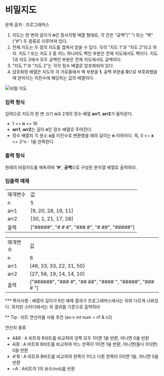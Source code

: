 # 비밀지도

<p>문제 출처 : <a link="https://programmers.co.kr/learn/courses/30/lessons/17681?language=java">프로그래머스</a></p>

<ol>
  <li>지도는 한 변의 길이가 <font-color:"blue"><b>n</b></font>인 정사각형 배열 형태로, 각 칸은 "공백"(" ")
      또는 "벽"("#") 두 종류로 이루어져 있다.
  </li>
  <li> 전체 지도는 두 장의 지도를 겹쳐서 얻을 수 있다. 각각 "지도 1"과 "지도 2"라고 하자. 지도 1 또는 지도 2 중 어느
       하나라도 벽인 부분은 전체 지도에서도 벽이다. 지도 1과 지도 2에서 모두 공백인 부분은 전체 지도에서도 공백이다. 
  </li>
  <li> "지도 1"과 "지도 2"는 각각 정수 배열로 암호화되어 있다. </li>
  <li> 암호화된 배열은 지도의 각 가로줄에서 벽 부분을 <b>1</b>, 공백 부분을 <b>0</b>으로 부호화했을 때 얻어지는 이진수에
       해당하는 값의 배열이다.
  </li>
</ol>

![비밀 지도](http://t1.kakaocdn.net/welcome2018/secret8.png "비밀지도 예시")

### 입력 형식
입력으로 지도의 한 변 크기 <b>n</b>과 2개의 정수 배열 <b>arr1</b>, <b>arr2</b>가 들어온다.
<ul>
  <li>1 <= <b>n</b> <= 16</li>
  <li> <b>arr1</b>, <b>arr2</b>는 길이 <b>n</b>인 정수 배열로 주어진다. </li>
  <li> 정수 배열의 각 원소 <b>x</b>를 이진수로 변환했을 때의 길이는 <b>n</b> 이하이다.
       즉, 0 <= <b>x</b> <= 2^n - 1을 만족한다.
  </li>
</ul>

### 출력 형식
원래의 비밀지도를 해독하여 <b>'#'</b>, <b>공백</b>으로 구성된 문자열 배열로 출력하라.

### 입출력 예제
<table>
<tr><td>매개변수</td><td>값</td></tr>
<tr><td> n </td><td> 5 </td></tr>
<tr><td> arr1 </td><td> [9, 20, 28, 18, 11] </td></tr>
<tr><td> arr2 </td><td> [30, 1, 21, 17, 28] </td></tr>
<tr><td> 출력 </td><td> ["#####", "# # #", "### #", "# ##", "#####"] </td></tr>
</table>

<table>
<tr><td>매개변수</td><td>값</td></tr>
<tr><td> n </td><td> 6 </td></tr>
<tr><td> arr1 </td><td> [46, 33, 33, 22, 31, 50] </td></tr>
<tr><td> arr2 </td><td> [27, 56, 19, 14, 14, 10] </td></tr>
<tr><td> 출력 </td><td> ["######", "###  #", "##  ##", "#### ", "#####", "### # "] </td></tr>
</table>

*** 특이사항 : 배열의 길이가 6인 예제 결과가 프로그래머스에서는 위와 다르게 나와있다. 하지만 스터디에서는 위 결과를 기준으로 출력하라

** Tip : 비트 연산자를 사용 추천 (ex-> int num = n1 & n2)
<p> 연산자 종류 </p>
<ul>
  <li> A&B : A 비트와 B비트를 비교하여 양쪽 모두 1이면 1을 반환, 아니면 0을 반환</li>
  <li> A|B : A 비트와 B비트를 비교하여 어느 한쪽이 1이면 1을 반환, 아니면(둘다 0이면) 0을 반환 </li>
  <li> A^B : A 비트와 B비트를 비교하여 한쪽이 1이고 다른 한쪽이 0이면 1을, 아니면 0을 반환 </li>
  <li> ~A : A비트의 1의 보수(not)를 반환 </li>
</ul>
